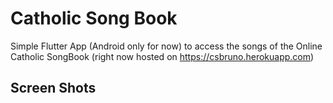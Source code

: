 # Catholic Song Book

Simple Flutter App (Android only for now) to access the songs of the Online Catholic SongBook (right now hosted on https://csbruno.herokuapp.com)

## Screen Shots